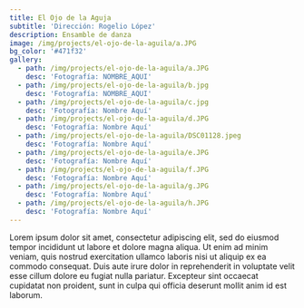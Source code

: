 ```yaml
---
title: El Ojo de la Aguja
subtitle: 'Dirección: Rogelio López'
description: Ensamble de danza
image: /img/projects/el-ojo-de-la-aguila/a.JPG
bg_color: '#471f32'
gallery:
  - path: /img/projects/el-ojo-de-la-aguila/a.JPG
    desc: 'Fotografía: NOMBRE_AQUI'
  - path: /img/projects/el-ojo-de-la-aguila/b.jpg
    desc: 'Fotografía: NOMBRE_AQUI'
  - path: /img/projects/el-ojo-de-la-aguila/c.jpg
    desc: 'Fotografía: Nombre Aquí'
  - path: /img/projects/el-ojo-de-la-aguila/d.JPG
    desc: 'Fotografía: Nombre Aquí'
  - path: /img/projects/el-ojo-de-la-aguila/DSC01128.jpeg
    desc: 'Fotografía: Nombre Aquí'
  - path: /img/projects/el-ojo-de-la-aguila/e.JPG
    desc: 'Fotografía: Nombre Aquí'
  - path: /img/projects/el-ojo-de-la-aguila/f.JPG
    desc: 'Fotografía: Nombre Aquí'
  - path: /img/projects/el-ojo-de-la-aguila/g.JPG
    desc: 'Fotografía: Nombre Aquí'
  - path: /img/projects/el-ojo-de-la-aguila/h.JPG
    desc: 'Fotografía: Nombre Aquí'
---
```


Lorem ipsum dolor sit amet, consectetur adipiscing elit, sed do eiusmod tempor incididunt ut labore et dolore magna aliqua. Ut enim ad minim veniam, quis nostrud exercitation ullamco laboris nisi ut aliquip ex ea commodo consequat. Duis aute irure dolor in reprehenderit in voluptate velit esse cillum dolore eu fugiat nulla pariatur. Excepteur sint occaecat cupidatat non proident, sunt in culpa qui officia deserunt mollit anim id est laborum.